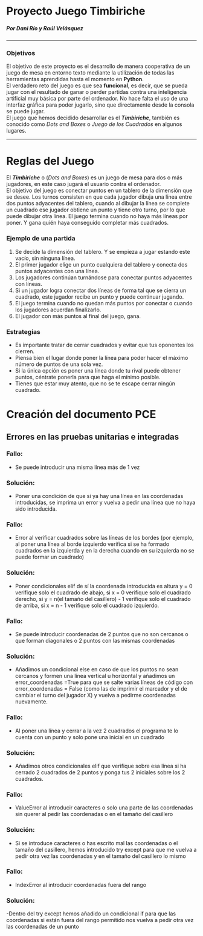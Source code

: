 # Proyecto Juego Timbiriche
##### Por Dani Río y Raúl Velásquez
---
### Objetivos
El objetivo de este proyecto es el desarrollo de manera cooperativa de un juego de mesa en entorno texto mediante la utilización de todas las herramientas aprendidas hasta el momento en **Python**.  
El verdadero reto del juego es que sea **funcional**, es decir, que se pueda jugar con el resultado de ganar o perder partidas contra una inteligencia artificial muy básica por parte del ordenador. No hace falta el uso de una interfaz gráfica para poder jugarlo, sino que directamente desde la consola se puede jugar.  
El juego que hemos decidido desarrollar es el ***Timbiriche***, también es conocido como _Dots and Boxes_ o _Juego de los Cuadrados_ en algunos lugares.

---

# Reglas del Juego

El ***Timbiriche*** o (_Dots and Boxes_) es un juego de mesa para dos o más jugadores, en este caso jugará el usuario contra el ordenador.  
El objetivo del juego es conectar puntos en un tablero de la dimensión que se desee. 
Los turnos consisten en que cada jugador dibuja una línea entre dos puntos adyacentes del tablero, cuando al dibujar la línea se complete un cuadrado ese jugador obtiene un punto y tiene otro turno, por lo que puede dibujar otra línea. El juego termina cuando no haya más líneas por poner. Y gana quién haya conseguido completar más cuadrados.

### Ejemplo de una partida
1. Se decide la dimensión del tablero. Y se empieza a jugar estando este vacío, sin ninguna línea.
2. El primer jugador elige un punto cualquiera del tablero y conecta dos puntos adyacentes con una línea.
3. Los jugadores continúan turnándose para conectar puntos adyacentes con líneas.
4. Si un jugador logra conectar dos líneas de forma tal que se cierra un cuadrado, este jugador recibe un punto y puede continuar jugando.
5. El juego termina cuando no quedan más puntos por conectar o cuando los jugadores acuerdan finalizarlo.
6. El jugador con más puntos al final del juego, gana.

### Estrategias

- Es importante tratar de cerrar cuadrados y evitar que tus oponentes los cierren.
- Piensa bien el lugar donde poner la línea para poder hacer el máximo número de puntos de una sola vez.
- Si la única opción es poner una línea donde tu rival puede obtener puntos, céntrate ponerla para que haga el mínimo posible.
- Tienes que estar muy atento, que no se te escape cerrar ningún cuadrado.



# Creación del documento PCE

## Errores en las pruebas unitarias e integradas

### Fallo:
- Se puede introducir una misma línea más de 1 vez

### Solución:
- Poner una condición de que si ya hay una línea en las coordenadas introducidas, se imprima un error y vuelva a pedir una línea que no haya sido introducida.

### Fallo: 
- Error al verificar cuadrados sobre las líneas de los bordes (por ejemplo, al poner una línea al borde izquierdo verifica si se ha formado cuadrados en la izquierda y en la derecha cuando en su izquierda no se puede formar un cuadrado)

### Solución:
- Poner condicionales elif de sí la coordenada introducida es altura y = 0 verifique solo el cuadrado de abajo, si x = 0 verifique solo el cuadrado derecho, si y = n(el tamaño del casillero) - 1 verifique solo el cuadrado de arriba, si x = n - 1 verifique solo el cuadrado izquierdo.

### Fallo: 
- Se puede introducir coordenadas de 2 puntos que no son cercanos o que forman diagonales o 2 puntos con las mismas coordenadas

### Solución:
- Añadimos un condicional else en caso de que los puntos no sean cercanos y formen una línea vertical u horizontal y añadimos un error_coordenadas =True para que se salte varias líneas de código con error_coordenadas = False (como las de imprimir el marcador y el de cambiar el turno del jugador X) y vuelva a pedirme coordenadas nuevamente.

### Fallo:
- Al poner una línea y cerrar a la vez 2 cuadrados el programa te lo cuenta con un punto y solo pone una inicial en un cuadrado

### Solución:
- Añadimos otros condicionales elif que verifique sobre esa línea si ha cerrado 2 cuadrados de 2 puntos y ponga tus 2 iniciales sobre los 2 cuadrados.

### Fallo:
- ValueError al introducir caracteres o solo una parte de las coordenadas sin querer al pedir las coordenadas o en el tamaño del casillero

### Solución:
- Si se introduce caracteres o has escrito mal las coordenadas o el tamaño del casillero, hemos introducido try except para que me vuelva a pedir otra vez las coordenadas y en el tamaño del casillero lo mismo

### Fallo:
- IndexError al introducir coordenadas fuera del rango 

### Solución:
-Dentro del try except hemos añadido un condicional if para que las coordenadas si están fuera del rango permitido nos vuelva a pedir otra vez las coordenadas de un punto
